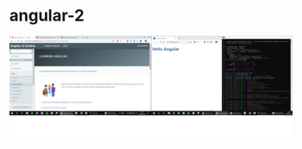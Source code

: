 # <a herf="https://github.com/luismendes070/angular-2/blob/master/angular-2.png">angular-2</a>

<img src="https://github.com/luismendes070/angular-2/blob/master/angular-2.png">
